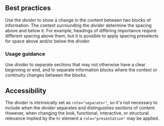 ## Best practices
Use the *divider* to show a change in the content between two blocks of information. The content surrounding the *divider* determine the spacing above and below it. For example, headings of differing importance require different spacing above them, but it is possible to apply spacing preselects for space above and/or below the *divider*.

### Usage guidance
Use *divider* to separate sections that may not otherwise have a clear beginning or end, and to separate information blocks where the context or continuity changes between the blocks.

## Accessibility
The *divider* is intrinsically set as `role="separator"`, so it's not necessary to include when the *divider* separates and distinguishes sections of content.  However, when changing the look, functional, interactive, or structural relevance implied by the `hr` element a `role="presentation"` may be applied.